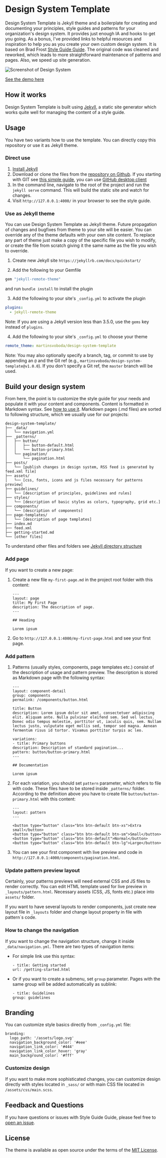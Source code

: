 # Design System Template

Design System Template is Jekyll theme and a boilerplate for creating and documenting your principles, style guides and patterns for your organization's design system. It provides just enough IA and hooks to get you going. As a bonus, I've provided links to helpful resources and inspiration to help you as you create your own custom design system. It is based on Brad Frost [Style Guide Guide](https://github.com/bradfrost/style-guide-guide/). The original code was cleaned and reworked, which leads to more straightforward maintenance of patterns and pages. Also, we speed up site generation.

![Screenshot of Design System](screenshot.png)

[See the demo here](https://martinsvoboda.github.io/design-system-template/)


## How it works

Design System Template is built using [Jekyll](https://jekyllrb.com/), a static site generator which works quite well for managing the content of a style guide.


## Usage

You have two variants how to use the template. You can directly copy this repository or use it as Jekyll theme.

### Direct use

1. [Install Jekyll](https://jekyllrb.com/docs/installation/)
2. Download or clone the files from the [repository on Github](https://github.com/martinsvoboda/mpsv-design-system). If you starting with GIT see [this simple guide](http://rogerdudler.github.io/git-guide/), you can use [GitHub desktop client](https://desktop.github.com/)
3. In the command line, navigate to the root of the project and run the `jekyll serve` command. This will build the static site and watch for changes.
3. Visit `http://127.0.0.1:4000/` in your browser to see the style guide.

### Use as Jekyll theme

You can use Design System Template as Jekyll theme. Future propagation of changes and bugfixes from theme to your site will be easier. You can override any of the theme defaults with your own site content. To replace any part of theme just make a copy of the specific file you wish to modify, or create the file from scratch giving it the same name as the file you wish to override.

1. Create new Jekyll site `https://jekyllrb.com/docs/quickstart/`

2. Add the following to your Gemfile

  ```ruby
  gem "jekyll-remote-theme"
  ```

  and run `bundle install` to install the plugin

3. Add the following to your site's `_config.yml` to activate the plugin

  ```yml
  plugins:
    - jekyll-remote-theme
  ```
  Note: If you are using a Jekyll version less than 3.5.0, use the `gems` key instead of `plugins`.

4. Add the following to your site's `_config.yml` to choose your theme

  ```yml
  remote_theme: martinsvoboda/design-system-template
  ```

  Note: You may also optionally specify a branch, tag, or commit to use by appending an `@` and the Git ref (e.g., `martinsvoboda/design-system-template@v1.0.0`). If you don't specify a Git ref, the `master` branch will be used.


## Build your design system

From here, the point is to customize the style guide for your needs and populate it with your content and components. Content is formatted in Markdown syntax. See [how to use it](https://github.com/adam-p/markdown-here/wiki/Markdown-Cheatsheet). Markdown pages (.md files) are sorted to following structure, which we usually use for our projects:

```
design-system-template/
├── _data/
│   └── navigation.yml
├── _patterns/
│   ├── button/
│   │   ├── button-default.html
│   │   └── button-primary.html
│   └── pagination/
│       └── pagination.html
├── posts/
│   └── [publish changes in design system, RSS feed is generated by feed.xml file]
├── assets/
│   └── [css, fonts, icons and js files necessary for patterns preview]
├── guidelines/
│   └── [description of principles, guidelines and rules]
├── styles/
│   └── [description of basic styles as colors, typography, grid etc.]
├── components/
│   └── [description of components]
├── page-templates/
│   └── [description of page templates]
├── index.md
├── feed.xml
├── getting-started.md
└── [other files]
```

To understand other files and folders see [Jekyll directory structure](https://jekyllrb.com/docs/structure/)

### Add page

If you want to create a new page:

1. Create a new file `my-first-page.md` in the project root folder with this content:

    ```
    ---
    layout: page
    title: My First Page
    description: The description of page.
    ---

    ## Heading

    Lorem ipsum
    ```

2. Go to `http://127.0.0.1:4000/my-first-page.html` and see your first page.


### Add pattern

1. Patterns (usually styles, components, page templates etc.) consist of the description of usage and pattern preview. The description is stored as Markdown page with the following syntax:

    ```
    ---
    layout: component-detail
    group: components
    permalink: /components/button.html

    title: Button
    description: Lorem ipsum dolor sit amet, consectetuer adipiscing elit. Aliquam ante. Nulla pulvinar eleifend sem. Sed vel lectus. Donec odio tempus molestie, porttitor ut, iaculis quis, sem. Nullam lectus justo, vulputate eget mollis sed, tempor sed magna. Aenean fermentum risus id tortor. Vivamus porttitor turpis ac leo.

    variations:
    - title: Primary buttons
    description: Description of standard pagination...
    pattern: button/button-primary.html
    ---

    ## Documentation

    Lorem ipsum
    ```

2. For each variation, you should set `pattern` parameter, which refers to file with code. These files have to be stored inside `_patterns/` folder.
According to the definition above you have to create file `button/button-primary.html` with this content:

    ```
    ---
    layout: pattern
    ---

    <button type="button" class="btn btn-default btn-xs">Extra small</button>
    <button type="button" class="btn btn-default btn-sm">Small</button>
    <button type="button" class="btn btn-default">Normal</button>
    <button type="button" class="btn btn-default btn-lg">Large</button>
    ```

3. You can see your first component with live preview and code in `http://127.0.0.1:4000/components/pagination.html`.

### Update pattern preview layout

Certainly, your patterns previews will need external CSS and JS files to render correctly. You can edit HTML template used for live preview in `_layouts/pattern.html`. Necessary assets (CSS, JS, fonts etc.) place into `assets/` folder.

If you want to have several layouts to render components, just create new layout file in `_layouts` folder and change layout property in file with pattern`s code.


### How to change the navigation

If you want to change the navigation structure, change it inside `_data/navigation.yml`. There are two types of navigation items:

* For simple link use this syntax:

    ```
    - title: Getting started
    url: /getting-started.html
    ```

* Or if you want to create a submenu, set `group` parameter. Pages with the same group will be added automatically as sublink:

    ```
    - title: Guidelines
    group: guidelines
    ```





## Branding

You can customize style basics directly from `_config.yml` file:

```
branding:
  logo_path: '/assets/logo.svg'
  navigation_background_color: '#eee'
  navigation_link_color: '#444'
  navigation_link_color_hover: 'gray'
  main_background_color: '#fff'
```

### Customize design

If you want to make more sophisticated changes, you can customize design directly with styles located in `_sass/` or with main CSS file located in `/assets/css/main.scss`.

## Feedback and Questions
If you have questions or issues with Style Guide Guide, please feel free to [open an issue](https://martinsvoboda.github.io/design-system-template/issues).

## License

The theme is available as open source under the terms of the [MIT License](https://opensource.org/licenses/MIT).

